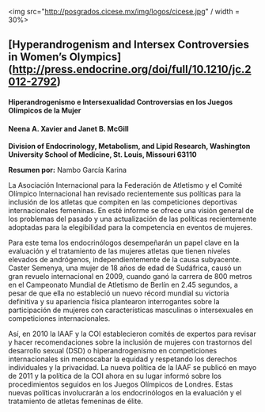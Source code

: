 <img src="http://posgrados.cicese.mx/img/logos/cicese.jpg" / width = 30%>

## [Hyperandrogenism and Intersex Controversies in Women’s Olympics] (http://press.endocrine.org/doi/full/10.1210/jc.2012-2792)
#### Hiperandrogenismo e Intersexualidad Controversias en los Juegos Olímpicos de la Mujer
#### Neena A. Xavier and Janet B. McGill

**Division of Endocrinology, Metabolism, and Lipid Research, Washington University School of Medicine, St. Louis, Missouri 63110**

**Resumen por:** Nambo García Karina

La Asociación Internacional para la Federación de Atletismo y el Comité Olímpico Internacional han revisado recientemente sus políticas para la inclusión de los atletas que compiten en las competiciones deportivas internacionales femeninas. En esté informe se ofrece una visión general de los problemas del pasado y una actualización de las políticas recientemente adoptadas para la elegibilidad para la competencia en eventos de mujeres.

Para este tema los endocrinólogos desempeñarán un papel clave en la evaluación y el tratamiento de las mujeres atletas que tienen niveles elevados de andrógenos, independientemente de la causa subyacente.
Caster Semenya, una mujer de 18 años de edad de Sudáfrica, causó un gran revuelo internacional en 2009, cuando ganó la carrera de 800 metros en el Campeonato Mundial de Atletismo de Berlín en 2.45 segundos, a pesar de que ella no estableció un nuevo récord mundial su victoria definitiva y su apariencia física plantearon interrogantes sobre la participación de mujeres con características masculinas o intersexuales en competiciones internacionales. 


Así, en 2010 la IAAF y la COI establecieron comités de expertos para revisar y hacer recomendaciones sobre la inclusión de mujeres con trastornos del desarrollo sexual (DSD) o hiperandrogenismo en competiciones internacionales sin menoscabar la equidad y respetando los derechos individuales y la privacidad.  La nueva política de la IAAF se publicó en mayo de 2011 y la política de la COI ahora en su lugar informó sobre los procedimientos seguidos en los Juegos Olímpicos de Londres. Estas nuevas políticas involucrarán a los endocrinólogos en la evaluación y el tratamiento de atletas femeninas de élite.

